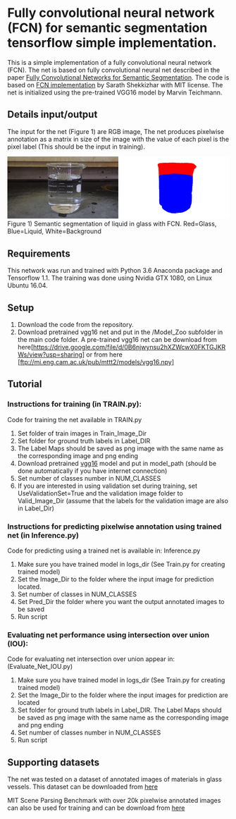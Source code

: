 # Fully convolutional neural network (FCN) for semantic segmentation tensorflow simple implementation.

This is a simple implementation of a fully convolutional neural network (FCN). The net is based on fully convolutional neural net described in the paper [Fully Convolutional Networks for Semantic Segmentation](https://arxiv.org/pdf/1605.06211.pdf).  The code is based on [FCN implementation](https://github.com/shekkizh/FCN.tensorflow)  by Sarath Shekkizhar with MIT license. The net is initialized using the pre-trained VGG16 model by Marvin Teichmann.

## Details input/output
The input for the net (Figure 1) are RGB image,
The net produces pixelwise annotation as a matrix in size of the image with the value of each pixel is the pixel label (This should be the input in training).

![](/Figure1.png)
Figure 1) Semantic segmentation of liquid in glass with FCN. Red=Glass, Blue=Liquid, White=Background

## Requirements
This network was run and trained with Python 3.6  Anaconda package and Tensorflow 1.1. The training was done using Nvidia GTX 1080, on Linux Ubuntu 16.04.

## Setup
1) Download the code from the repository.
2) Download pretrained vgg16 net and put in the /Model_Zoo subfolder in the main code folder. A pre-trained vgg16 net can be download from here[https://drive.google.com/file/d/0B6njwynsu2hXZWcwX0FKTGJKRWs/view?usp=sharing] or from here [ftp://mi.eng.cam.ac.uk/pub/mttt2/models/vgg16.npy]

## Tutorial

### Instructions for training (in TRAIN.py):
Code for training the net available in TRAIN.py
1) Set folder of train images in Train_Image_Dir
2) Set folder for ground truth labels in Label_DIR
3) The Label Maps should be saved as png image with the same name as the corresponding image and png ending
4) Download pretrained [vgg16](ftp://mi.eng.cam.ac.uk/pub/mttt2/models/vgg16.npy) model and put in model_path (should be done automatically if you have internet connection)
5) Set number of classes number in NUM_CLASSES
6) If you are interested in using validation set during training, set UseValidationSet=True and the validation image folder to Valid_Image_Dir (assume that the labels for the validation image are also in  Label_Dir)

### Instructions for predicting pixelwise annotation using trained net (in Inference.py)
Code for predicting using a trained net is available in: Inference.py
1) Make sure you have trained model in logs_dir (See Train.py for creating trained model)
2) Set the Image_Dir to the folder where the input image for prediction located.
3) Set number of classes in NUM_CLASSES
4) Set Pred_Dir the folder where you want the output annotated images to be saved
5) Run script

### Evaluating net performance using intersection over union (IOU):
Code for evaluating net intersection over union appear in: (Evaluate_Net_IOU.py)
1) Make sure you have trained model in logs_dir (See Train.py for creating trained model)
2) Set the Image_Dir to the folder where the input images for prediction are located
3) Set folder for ground truth labels in Label_DIR. The Label Maps should be saved as png image with the same name as the corresponding image and png ending
4) Set number of classes number in NUM_CLASSES
5) Run script

## Supporting datasets
The net was tested on a dataset of annotated images of materials in glass vessels. 
This dataset can be downloaded from [here](https://drive.google.com/file/d/0B6njwynsu2hXRFpmY1pOV1A4SFE/view?usp=sharing)

MIT Scene Parsing Benchmark with over 20k pixelwise annotated images can also be used for training and can be download from [here](http://sceneparsing.csail.mit.edu/)

   


